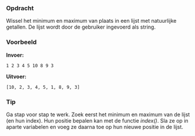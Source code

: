 ### Opdracht
Wissel het minimum en maximum van plaats in een lijst met natuurlijke getallen. De lijst wordt door de gebruiker ingevoerd als string.

### Voorbeeld

**Invoer:**

    1 2 3 4 5 10 8 9 3

**Uitvoer:**

    [10, 2, 3, 4, 5, 1, 8, 9, 3]

### Tip
Ga stap voor stap te werk. Zoek eerst het minimum en maximum van de lijst (en hun index). Hun positie bepalen kan met de functie *index()*. Sla ze op in aparte variabelen en voeg ze daarna toe op hun nieuwe positie in de lijst.

